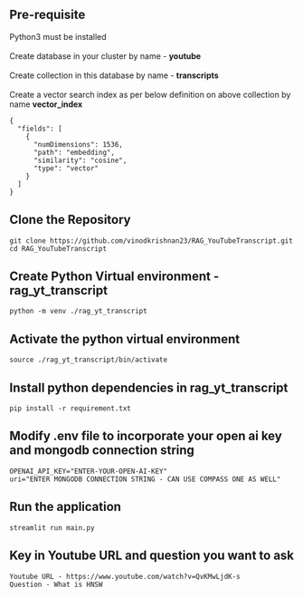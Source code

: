 ## Pre-requisite
Python3 must be installed <br />
<br />
Create database in your cluster by name - **youtube** <br />
<br />
Create collection in this database by name - **transcripts** <br />
<br />
Create a vector search index as per below definition on above collection by name **vector_index**<br />
```
{
  "fields": [
    {
      "numDimensions": 1536,
      "path": "embedding",
      "similarity": "cosine",
      "type": "vector"
    }
  ]
}
```
## Clone the Repository
```
git clone https://github.com/vinodkrishnan23/RAG_YouTubeTranscript.git
cd RAG_YouTubeTranscript
```

## Create Python Virtual environment - rag_yt_transcript
```python -m venv ./rag_yt_transcript```

## Activate the python virtual environment
```source ./rag_yt_transcript/bin/activate```

## Install python dependencies in rag_yt_transcript 
```pip install -r requirement.txt```

## Modify .env file to incorporate your open ai key and mongodb connection string
```
OPENAI_API_KEY="ENTER-YOUR-OPEN-AI-KEY"
uri="ENTER MONGODB CONNECTION STRING - CAN USE COMPASS ONE AS WELL"
```

## Run the application

```
streamlit run main.py
```

## Key in Youtube URL and question you want to ask
```
Youtube URL - https://www.youtube.com/watch?v=QvKMwLjdK-s
Question - What is HNSW
```



